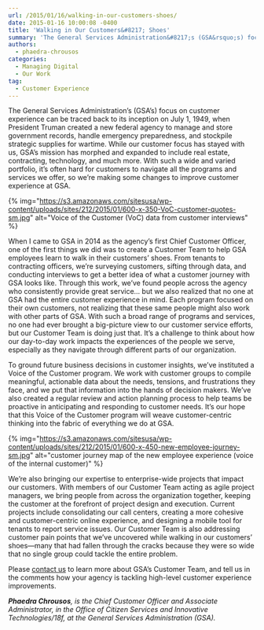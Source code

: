 ```yaml
---
url: /2015/01/16/walking-in-our-customers-shoes/
date: 2015-01-16 10:00:08 -0400
title: 'Walking in Our Customers&#8217; Shoes'
summary: 'The General Services Administration&#8217;s (GSA&rsquo;s) focus on customer experience can be traced back to its inception on July 1, 1949, when President Truman created a new federal agency to manage and store government records, handle emergency preparedness, and stockpile strategic supplies for wartime. While our customer focus has stayed with us, GSA&rsquo;s mission has morphed'
authors:
  - phaedra-chrousos
categories:
  - Managing Digital
  - Our Work
tag:
  - Customer Experience
---
```


The General Services Administration&#8217;s (GSA’s) focus on customer experience can be traced back to its inception on July 1, 1949, when President Truman created a new federal agency to manage and store government records, handle emergency preparedness, and stockpile strategic supplies for wartime. While our customer focus has stayed with us, GSA’s mission has morphed and expanded to include real estate, contracting, technology, and much more. With such a wide and varied portfolio, it’s often hard for customers to navigate all the programs and services we offer, so we’re making some changes to improve customer experience at GSA.

{% img="https://s3.amazonaws.com/sitesusa/wp-content/uploads/sites/212/2015/01/600-x-350-VoC-customer-quotes-sm.jpg" alt="Voice of the Customer (VoC) data from customer interviews" %}

When I came to GSA in 2014 as the agency&#8217;s first Chief Customer Officer, one of the first things we did was to create a Customer Team to help GSA employees learn to walk in their customers’ shoes. From tenants to contracting officers, we’re surveying customers, sifting through data, and conducting interviews to get a better idea of what a customer journey with GSA looks like. Through this work, we’ve found people across the agency who consistently provide great service&#8230; but we also realized that no one at GSA had the entire customer experience in mind. Each program focused on their own customers, not realizing that these same people might also work with other parts of GSA. With such a broad range of programs and services, no one had ever brought a big-picture view to our customer service efforts, but our Customer Team is doing just that. It’s a challenge to think about how our day-to-day work impacts the experiences of the people we serve, especially as they navigate through different parts of our organization.

To ground future business decisions in customer insights, we’ve instituted a Voice of the Customer program. We work with customer groups to compile meaningful, actionable data about the needs, tensions, and frustrations they face, and we put that information into the hands of decision makers. We’ve also created a regular review and action planning process to help teams be proactive in anticipating and responding to customer needs. It’s our hope that this Voice of the Customer program will weave customer-centric thinking into the fabric of everything we do at GSA.

{% img="https://s3.amazonaws.com/sitesusa/wp-content/uploads/sites/212/2015/01/600-x-450-new-employee-journey-sm.jpg" alt="customer journey map of the new employee experience (voice of the internal customer)" %}

We’re also bringing our expertise to enterprise-wide projects that impact our customers. With members of our Customer Team acting as agile project managers, we bring people from across the organization together, keeping the customer at the forefront of project design and execution. Current projects include consolidating our call centers, creating a more cohesive and customer-centric online experience, and designing a mobile tool for tenants to report service issues. Our Customer Team is also addressing customer pain points that we’ve uncovered while walking in our customers’ shoes—many that had fallen through the cracks because they were so wide that no single group could tackle the entire problem.

Please [contact us](mailto:victoria.mcfadden@gsa.gov) to learn more about GSA’s Customer Team, and tell us in the comments how your agency is tackling high-level customer experience improvements.

_**Phaedra Chrousos**, is the Chief Customer Officer and Associate Administrator, in the Office of Citizen Services and Innovative Technologies/18f, at the General Services Administration (GSA)._